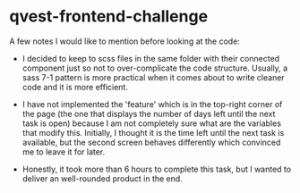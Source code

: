 # qvest-frontend-challenge

A few notes I would like to mention before looking at the code:

- I decided to keep to scss files in the same folder with their connected component just so not to over-complicate the code structure. Usually, a sass 7-1 pattern is more practical when it comes about to write cleaner code and it is more efficient.

- I have not implemented the 'feature' which is in the top-right corner of the page (the one that displays the number of days left until the next task is open) because I am not completely sure what are the variables that modify this. Initially, I thought it is the time left until the next task is available, but the second screen behaves differently which convinced me to leave it for later.

- Honestly, it took more than 6 hours to complete this task, but I wanted to deliver an well-rounded product in the end.
